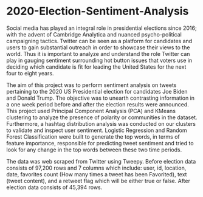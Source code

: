 # 2020-Election-Sentiment-Analysis

Social media has played an integral role in presidential elections since 2016; with the advent of Cambridge Analytica and nuanced psycho-political campaigning tactics. Twitter can be seen as a platform for candidates and users to gain substantial outreach in order to showcase their views to the world. Thus it is important to analyze and understand the role Twitter can play in gauging sentiment surrounding hot button issues that voters use in deciding which candidate is fit for leading the United States for the next four to eight years. 
  
The aim of this project was to perform sentiment analysis on tweets pertaining to the 2020 US Presidential election for candidates Joe Biden and Donald Trump. The objective was to unearth contrasting information in a one week period before and after the election results were announced. This project used Principal Component Analysis (PCA) and KMeans clustering to analyze the presence of polarity or communities in the dataset. Furthermore, a hashtag distribution analysis was conducted on our clusters to validate and inspect user sentiment. Logistic Regression and Random Forest Classification were built to generate the top words, in terms of feature importance, responsible for predicting tweet sentiment and tried to look for any change in the top words between these two time periods. 
  
The data was web scraped from Twitter using Tweepy. Before election data consists of 97,200 rows and 7 columns which include: user, id, location, date, favorites count (How many times a tweet has been Favorited), text (tweet content), and a retweet flag which will be either true or false. After election data consists of 45,394 rows.

